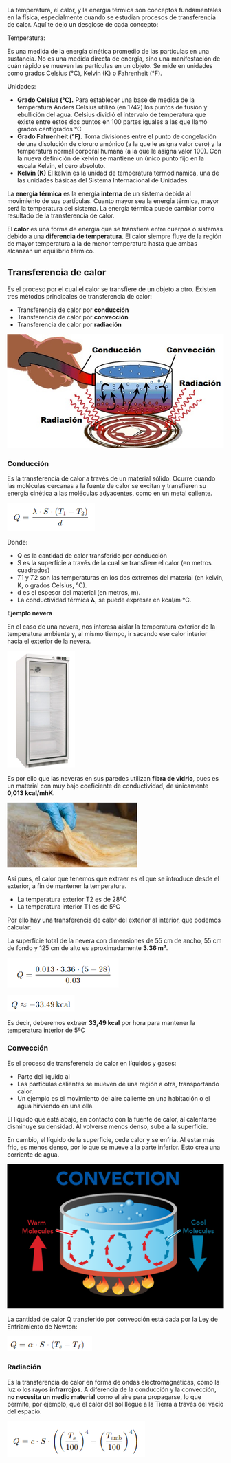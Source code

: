 La temperatura, el calor, y la energía térmica son conceptos fundamentales en la física, especialmente cuando se estudian procesos de transferencia de calor. Aquí te dejo un desglose de cada concepto:

Temperatura:

Es una medida de la energía cinética promedio de las partículas en una sustancia. No es una medida directa de energía, sino una manifestación de cuán rápido se mueven las partículas en un objeto. Se mide en unidades como grados Celsius (°C), Kelvin (K) o Fahrenheit (°F).

Unidades:

- **Grado Celsius (°C).** Para establecer una base de medida de la temperatura Anders Celsius utilizó (en 1742) los puntos de fusión y ebullición del agua. Celsius dividió el intervalo de temperatura que existe entre estos dos puntos en 100 partes iguales a las que llamó grados centígrados °C
- **Grado Fahrenheit (°F).** Toma divisiones entre el punto de congelación de una disolución de cloruro amónico (a la que le asigna valor cero) y la temperatura normal corporal humana (a la que le asigna valor 100).
Con la nueva definición de kelvin se mantiene un único punto fijo en la escala Kelvin, el cero absoluto.
- **Kelvin (K)** El kelvin es la unidad de temperatura termodinámica, una de las unidades básicas del Sistema Internacional de Unidades.

La **energía térmica** es la energía **interna** de un sistema debida al movimiento de sus partículas. Cuanto mayor sea la energía térmica, mayor será la temperatura del sistema. La energía térmica puede cambiar como resultado de la transferencia de calor.

El **calor** es una forma de energía que se transfiere entre cuerpos o sistemas debido a una **diferencia de temperatura**. El calor siempre fluye de la región de mayor temperatura a la de menor temperatura hasta que ambas alcanzan un equilibrio térmico.

## Transferencia de calor

Es el proceso por el cual el calor se transfiere de un objeto a otro. Existen tres métodos principales de transferencia de calor:

- Transferencia de calor por **conducción**
- Transferencia de calor por **convección**
- Transferencia de calor por **radiación**

![](img/2024-10-15-11-56-06.png)

### Conducción

Es la transferencia de calor a través de un material sólido. Ocurre cuando las moléculas cercanas a la fuente de calor se excitan y transfieren su energía cinética a las moléculas adyacentes, como en un metal caliente.

![](img/2024-10-15-11-33-44.png)

Donde:

- Q es la cantidad de calor transferido por conducción
- S es la superficie a través de la cual se transfiere el calor (en metros cuadrados)
- 𝑇1 y 𝑇2 son las temperaturas en los dos extremos del material (en kelvin, K, o grados Celsius, °C).
- d es el espesor del material (en metros, m).
- La conductividad térmica **λ**, se puede expresar en kcal/m·°C.

**Ejemplo nevera**

En el caso de una nevera, nos interesa aislar la temperatura exterior de la temperatura ambiente y, al mismo tiempo, ir sacando ese calor interior hacia el exterior de la nevera.

![](img/2024-10-15-11-58-58.png)

Es por ello que las neveras en sus paredes utilizan **fibra de vidrio**, pues es un material con muy bajo coeficiente de conductividad, de únicamente **0,013 kcal/mhK**.

![](img/2024-10-15-11-59-17.png)

Así pues, el calor que tenemos que extraer es el que se introduce desde el exterior, a fin de mantener la temperatura.

- La temperatura exterior T2 es de 28ºC
- La temperatura interior T1 es de 5ºC

Por ello hay una transferencia de calor del exterior al interior, que podemos calcular:

La superficie total de la nevera con dimensiones de 55 cm de ancho, 55 cm de fondo y 125 cm de alto es aproximadamente **3.36 m²**.

![](img/2024-10-15-11-50-10.png)

![](img/2024-10-15-11-50-19.png)

Es decir, deberemos extraer **33,49 kcal** por hora para mantener la temperatura interior de 5ºC

### Convección

Es el proceso de transferencia de calor en líquidos y gases:

- Parte del líquido al
- Las partículas calientes se mueven de una región a otra, transportando calor.
- Un ejemplo es el movimiento del aire caliente en una habitación o el agua hirviendo en una olla.

El líquido que está abajo, en contacto con la fuente de calor, al calentarse disminuye su densidad.
Al volverse menos denso, sube a la superficie.

En cambio, el líquido de la superficie, cede calor y se enfría. Al estar más frio, es menos denso, por lo que se mueve a la parte inferior.
Esto crea una corriente de agua.

![](img/2024-10-15-12-48-52.png)

La cantidad de calor Q transferido por convección está dada por la Ley de Enfriamiento de Newton:

![](img/2024-10-15-11-40-00.png)

### Radiación

Es la transferencia de calor en forma de ondas electromagnéticas, como la luz o los rayos **infrarrojos**.
A diferencia de la conducción y la convección, **no necesita un medio material** como el aire para propagarse, lo que permite,
por ejemplo, que el calor del sol llegue a la Tierra a través del vacío del espacio.

![](img/2024-10-15-11-42-20.png)